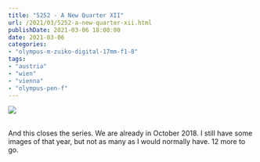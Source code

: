 ```yaml
---
title: "5252 - A New Quarter XII"
url: /2021/03/5252-a-new-quarter-xii.html
publishDate: 2021-03-06 18:00:00
date: 2021-03-06
categories:
- "olympus-m-zuiko-digital-17mm-f1-8"
tags:
- "austria"
- "wien"
- "vienna"
- "olympus-pen-f"
---
```

<div class="container">
<div class="center"><a target="_blank" href="https://d25zfm9zpd7gm5.cloudfront.net/1200x1200/2018/20181009_183819_lr.jpg"><img class="webfeedsFeaturedVisual" src="https://d25zfm9zpd7gm5.cloudfront.net/0600x0600/2018/20181009_183819_lr.jpg" /></a></div>
</div>
<br />

And this closes the series. We are already in October 2018.
I still have some images of that year, but not as many as I
would normally have. 12 more to go.
